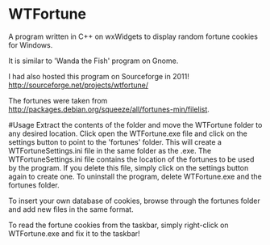 # WTFortune
A program written in C++ on wxWidgets to display random fortune cookies for Windows.

It is similar to 'Wanda the Fish' program on Gnome. 

I had also hosted this program on Sourceforge in 2011!
http://sourceforge.net/projects/wtfortune/

The fortunes were taken from 
http://packages.debian.org/squeeze/all/fortunes-min/filelist.

#Usage
Extract the contents of the folder and move the WTFortune folder to any desired location. Click open the WTFortune.exe file and click on the settings button to point to the 'fortunes' folder. This will create a WTFortuneSettings.ini file in the same folder as the .exe. The WTFortuneSettings.ini file contains the location of the fortunes to be used by the program. If you delete this file, simply click on the settings button again to create one. To uninstall the program, delete WTFortune.exe and the fortunes folder.

To insert your own database of cookies, browse through the fortunes folder and add new files in the same format. 

To read the fortune cookies from the taskbar, simply right-click on WTFortune.exe and fix it to the taskbar!

